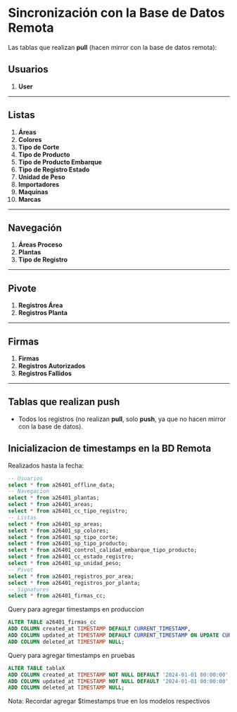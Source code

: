 # Sincronización con la Base de Datos Remota

Las tablas que realizan **pull** (hacen mirror con la base de datos remota):

## Usuarios
1. **User**

---

## Listas
1. **Áreas**
2. **Colores**
3. **Tipo de Corte**
4. **Tipo de Producto**
5. **Tipo de Producto Embarque**
6. **Tipo de Registro Estado**
7. **Unidad de Peso**
8. **Importadores**
9. **Maquinas**
10. **Marcas**
---

## Navegación
1. **Áreas Proceso**
2. **Plantas**
3. **Tipo de Registro**

---

## Pivote
1. **Registros Área**
2. **Registros Planta**

---

## Firmas
1. **Firmas**
2. **Registros Autorizados**
3. **Registros Fallidos**

---

## Tablas que realizan **push**
- Todos los registros (no realizan **pull**, solo **push**, ya que no hacen mirror con la base de datos).
## Inicializacion de timestamps en la BD Remota
Realizados hasta la fecha:
```sql
-- Usuarios 
select * from a26401_offline_data;
-- Navegacion
select * from a26401_plantas;
select * from a26401_areas;
select * from a26401_cc_tipo_registro;
-- Listas
select * from a26401_sp_areas;
select * from a26401_sp_colores;
select * from a26401_sp_tipo_corte;
select * from a26401_sp_tipo_producto;
select * from a26401_control_calidad_embarque_tipo_producto;
select * from a26401_cc_estado_registro;
select * from a26401_sp_unidad_peso;
-- Pivot 
select * from a26401_registros_por_area;
select * from a26401_registros_por_planta;
-- Signatures
select * from a26401_firmas_cc;
```
Query para agregar timestamps en produccion 

```sql
ALTER TABLE a26401_firmas_cc
ADD COLUMN created_at TIMESTAMP DEFAULT CURRENT_TIMESTAMP,
ADD COLUMN updated_at TIMESTAMP DEFAULT CURRENT_TIMESTAMP ON UPDATE CURRENT_TIMESTAMP,
ADD COLUMN deleted_at TIMESTAMP NULL;
```

Query para agregar timestamps en pruebas 

```sql
ALTER TABLE tablaX
ADD COLUMN created_at TIMESTAMP NOT NULL DEFAULT '2024-01-01 00:00:00',
ADD COLUMN updated_at TIMESTAMP NOT NULL DEFAULT '2024-01-01 00:00:00',
ADD COLUMN deleted_at TIMESTAMP NULL;
```

Nota: Recordar agregar $timestamps true en los modelos respectivos
